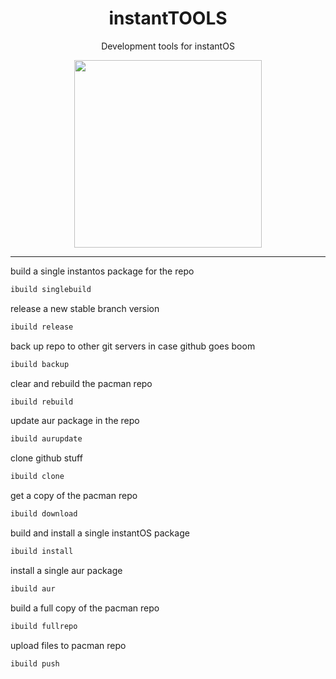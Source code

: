 <div align="center">
    <h1>instantTOOLS</h1>
    <p>Development tools for instantOS</p>
    <img width="300" height="300" src="https://raw.githubusercontent.com/instantOS/instantLOGO/master/png/tools.png">
</div>

--------  


build a single instantos package for the repo

```sh
ibuild singlebuild
```

release a new stable branch version

```sh
ibuild release
```

back up repo to other git servers in case github goes boom

```sh
ibuild backup
```

clear and rebuild the pacman repo

```sh
ibuild rebuild
```

update aur package in the repo

```sh
ibuild aurupdate
```

clone github stuff

```sh
ibuild clone
```

get a copy of the pacman repo

```sh
ibuild download
```

build and install a single instantOS package

```sh
ibuild install
```

install a single aur package

```sh
ibuild aur
```

build a full copy of the pacman repo

```sh
ibuild fullrepo
```

upload files to pacman repo

```sh
ibuild push
```

